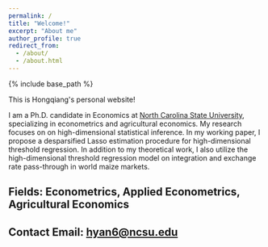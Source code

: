 ```yaml
---
permalink: /
title: "Welcome!"
excerpt: "About me"
author_profile: true
redirect_from: 
  - /about/
  - /about.html
---
```

{% include base_path %}

This is Hongqiang's personal website! 

I am a Ph.D. candidate in Economics at [North Carolina State University](https://cals.ncsu.edu/agricultural-and-resource-economics/people/hyan6/), specializing in econometrics and agricultural economics. My research focuses on on high-dimensional statistical inference. In my working paper, I propose a desparsified Lasso estimation procedure for high-dimensional threshold regression. In addition to my theoretical work, I also utilize the high-dimensional threshold regression model on integration and exchange rate pass-through in world maize markets. 




## Fields: Econometrics, Applied Econometrics, Agricultural Economics
## Contact Email: hyan6@ncsu.edu

